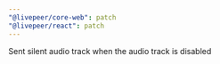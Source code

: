 ```yaml
---
"@livepeer/core-web": patch
"@livepeer/react": patch
---
```


Sent silent audio track when the audio track is disabled
